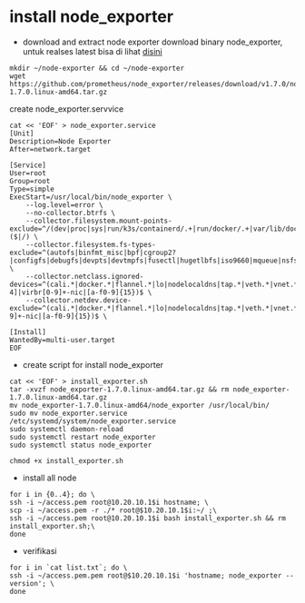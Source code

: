 # install node_exporter

- download and extract node exporter
download binary node_exporter, untuk realses latest bisa di lihat [disini](https://github.com/prometheus/node_exporter/releases/)
```
mkdir ~/node-exporter && cd ~/node-exporter
wget https://github.com/prometheus/node_exporter/releases/download/v1.7.0/node_exporter-1.7.0.linux-amd64.tar.gz
```

create node_exporter.servvice
```
cat << 'EOF' > node_exporter.service
[Unit]
Description=Node Exporter
After=network.target

[Service]
User=root
Group=root
Type=simple
ExecStart=/usr/local/bin/node_exporter \
    --log.level=error \
    --no-collector.btrfs \
    --collector.filesystem.mount-points-exclude=^/(dev|proc|sys|run/k3s/containerd/.+|run/docker/.+|var/lib/docker/.+|var/lib/kubelet/pods/.+)($|/) \
    --collector.filesystem.fs-types-exclude=^(autofs|binfmt_misc|bpf|cgroup2?|configfs|debugfs|devpts|devtmpfs|fusectl|hugetlbfs|iso9660|mqueue|nsfs|overlay|proc|procfs|pstore|rpc_pipefs|securityfs|selinuxfs|squashfs|sysfs|tmpfs|tracefs)$ \
    --collector.netclass.ignored-devices=^(cali.*|docker.*|flannel.*|lo|nodelocaldns|tap.*|veth.*|vnet.*|ens[0-4]|virbr[0-9]+-nic|[a-f0-9]{15})$ \
    --collector.netdev.device-exclude=^(cali.*|docker.*|flannel.*|lo|nodelocaldns|tap.*|veth.*|vnet.*|virbr[0-9]+-nic|[a-f0-9]{15})$ \

[Install]
WantedBy=multi-user.target
EOF
```

- create script for install node_exporter
```
cat << 'EOF' > install_exporter.sh
tar -xvzf node_exporter-1.7.0.linux-amd64.tar.gz && rm node_exporter-1.7.0.linux-amd64.tar.gz
mv node_exporter-1.7.0.linux-amd64/node_exporter /usr/local/bin/
sudo mv node_exporter.service /etc/systemd/system/node_exporter.service
sudo systemctl daemon-reload
sudo systemctl restart node_exporter
sudo systemctl status node_exporter
```

```
chmod +x install_exporter.sh
```

- install all node
```
for i in {0..4}; do \
ssh -i ~/access.pem root@10.20.10.1$i hostname; \
scp -i ~/access.pem -r ./* root@$10.20.10.1$i:~/ ;\
ssh -i ~/access.pem root@10.20.10.1$i bash install_exporter.sh && rm install_exporter.sh;\
done
```

- verifikasi
```
for i in `cat list.txt`; do \
ssh -i ~/access.pem.pem root@$10.20.10.1$i 'hostname; node_exporter --version'; \
done
```
